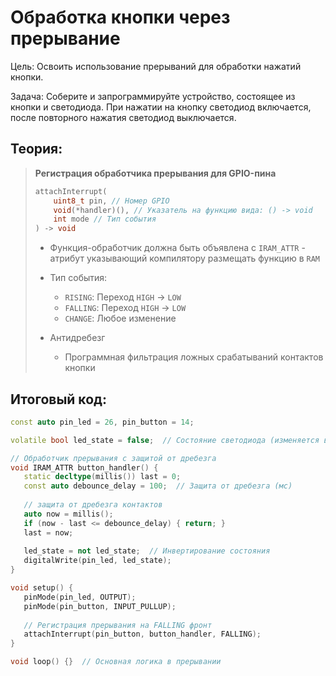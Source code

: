 # Обработка кнопки через прерывание

Цель: Освоить использование прерываний для обработки нажатий кнопки.

Задача: Соберите и запрограммируйте устройство, состоящее из кнопки и светодиода. При нажатии на кнопку светодиод включается, после повторного нажатия светодиод выключается.

## Теория:

> **Регистрация обработчика прерывания для GPIO-пина**
> 
> ```cpp
> attachInterrupt(
>     uint8_t pin, // Номер GPIO
>     void(*handler)(), // Указатель на функцию вида: () -> void
>     int mode // Тип события
> ) -> void
> ```
> 
> - Функция-обработчик должна быть объявлена с `IRAM_ATTR` - атрибут указывающий компилятору размещать функцию в `RAM`
> 
> - Тип события:
>     - `RISING`: Переход `HIGH` -> `LOW`
>     - `FALLING`: Переход `HIGH` -> `LOW`
>     - `CHANGE`: Любое изменение
> 
> - Антидребезг
>     - Программная фильтрация ложных срабатываний контактов кнопки

## Итоговый код:

 ```cpp
const auto pin_led = 26, pin_button = 14;

volatile bool led_state = false;  // Состояние светодиода (изменяется в прерывании)

// Обработчик прерывания с защитой от дребезга
void IRAM_ATTR button_handler() {
    static decltype(millis()) last = 0;
    const auto debounce_delay = 100;  // Защита от дребезга (мс)
    
    // защита от дребезга контактов
    auto now = millis();
    if (now - last <= debounce_delay) { return; }
    last = now;
    
    led_state = not led_state;  // Инвертирование состояния
    digitalWrite(pin_led, led_state);
}

void setup() {
    pinMode(pin_led, OUTPUT);
    pinMode(pin_button, INPUT_PULLUP);
    
    // Регистрация прерывания на FALLING фронт
    attachInterrupt(pin_button, button_handler, FALLING);
}

void loop() {}  // Основная логика в прерывании
```
